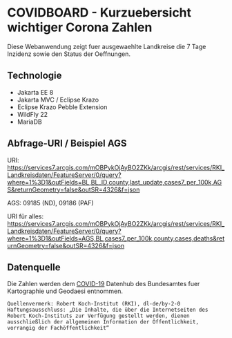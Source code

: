 # COVIDBOARD - Kurzuebersicht wichtiger Corona Zahlen

Diese Webanwendung zeigt fuer ausgewaehlte Landkreise die 7 Tage Inzidenz sowie den Status der Oeffnungen.

## Technologie

- Jakarta EE 8 
- Jakarta MVC / Eclipse Krazo
- Eclipse Krazo Pebble Extension
- WildFly 22 
- MariaDB

## Abfrage-URI / Beispiel AGS

URI: https://services7.arcgis.com/mOBPykOjAyBO2ZKk/arcgis/rest/services/RKI_Landkreisdaten/FeatureServer/0/query?where=1%3D1&outFields=BL,BL_ID,county,last_update,cases7_per_100k,AGS&returnGeometry=false&outSR=4326&f=json

AGS: 09185 (ND), 09186 (PAF)

URI für alles: https://services7.arcgis.com/mOBPykOjAyBO2ZKk/arcgis/rest/services/RKI_Landkreisdaten/FeatureServer/0/query?where=1%3D1&outFields=AGS,BL,cases7_per_100k,county,cases,deaths&returnGeometry=false&outSR=4326&f=json

## Datenquelle
Die Zahlen werden dem [COVID-19](https://npgeo-corona-npgeo-de.hub.arcgis.com/datasets/917fc37a709542548cc3be077a786c17_0/geoservice?geometry=-16.655%2C46.211%2C38.673%2C55.839) Datenhub des Bundesamtes fuer Kartographie und Geodaesi entnommen.

```
Quellenvermerk: Robert Koch-Institut (RKI), dl-de/by-2-0  Haftungsausschluss: „Die Inhalte, die über die Internetseiten des Robert Koch-Instituts zur Verfügung gestellt werden, dienen ausschließlich der allgemeinen Information der Öffentlichkeit, vorrangig der Fachöffentlichkeit“
```
